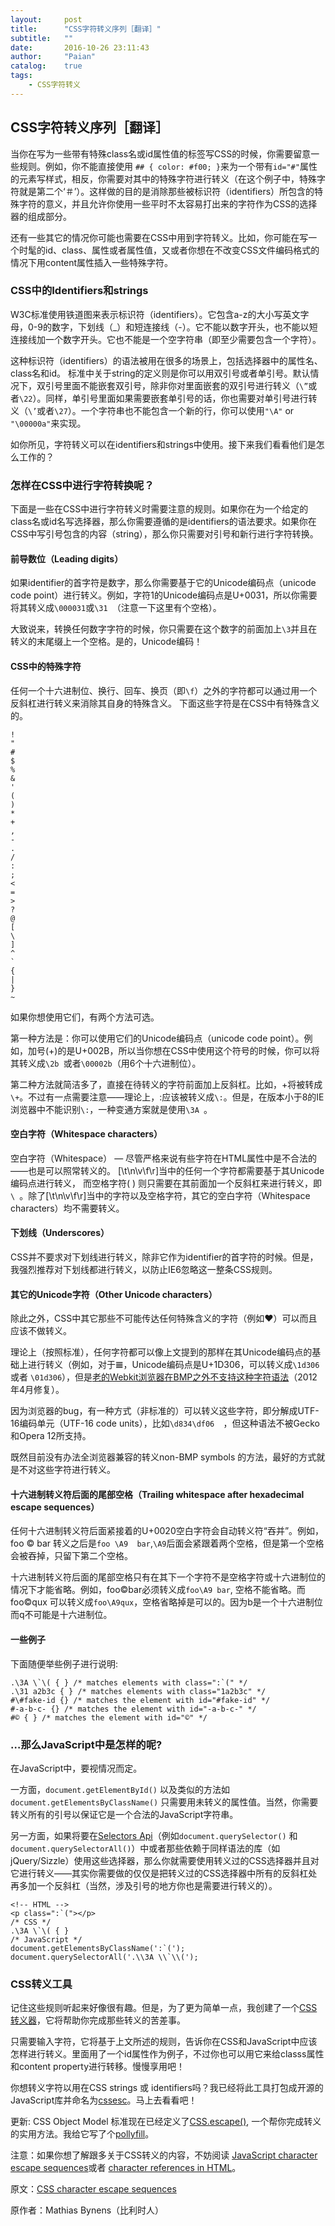 ```yaml
---
layout:     post
title:      "CSS字符转义序列［翻译］"
subtitle:   ""
date:       2016-10-26 23:11:43
author:     "Paian"
catalog:    true
tags:
    - CSS字符转义
---
```


## CSS字符转义序列［翻译］

当你在写为一些带有特殊class名或id属性值的标签写CSS的时候，你需要留意一些规则。例如，你不能直接使用 `## { color: #f00; }`来为一个带有`id="#"`属性的元素写样式，相反，你需要对其中的特殊字符进行转义（在这个例子中，特殊字符就是第二个‘＃’）。这样做的目的是消除那些被标识符（identifiers）所包含的特殊字符的意义，并且允许你使用一些平时不太容易打出来的字符作为CSS的选择器的组成部分。

还有一些其它的情况你可能也需要在CSS中用到字符转义。比如，你可能在写一个时髦的id、class、属性或者属性值，又或者你想在不改变CSS文件编码格式的情况下用content属性插入一些特殊字符。

### CSS中的Identifiers和strings

W3C标准使用铁道图来表示标识符（identifiers）。它包含a-z的大小写英文字母，0-9的数字，下划线（_）和短连接线（-）。它不能以数字开头，也不能以短连接线加一个数字开头。它也不能是一个空字符串（即至少需要包含一个字符）。

这种标识符（identifiers）的语法被用在很多的场景上，包括选择器中的属性名、class名和id。
标准中关于string的定义则是你可以用双引号或者单引号。默认情况下，双引号里面不能嵌套双引号，除非你对里面嵌套的双引号进行转义（`\”`或者`\22`）。同样，单引号里面如果需要嵌套单引号的话，你也需要对单引号进行转义（`\’`或者`\27`）。一个字符串也不能包含一个新的行，你可以使用`"\A"` or `"\00000a"`来实现。

如你所见，字符转义可以在identifiers和strings中使用。接下来我们看看他们是怎么工作的？

### 怎样在CSS中进行字符转换呢？

下面是一些在CSS中进行字符转义时需要注意的规则。如果你在为一个给定的class名或id名写选择器，那么你需要遵循的是identifiers的语法要求。如果你在CSS中写引号包含的内容（string），那么你只需要对引号和新行进行字符转换。

#### 前导数位（Leading digits）

如果identifier的首字符是数字，那么你需要基于它的Unicode编码点（unicode code point）进行转义。例如，字符1的Unicode编码点是U+0031，所以你需要将其转义成`\000031`或`\31 `（注意一下这里有个空格）。

大致说来，转换任何数字字符的时候，你只需要在这个数字的前面加上`\3`并且在转义的末尾缀上一个空格。是的，Unicode编码！

#### CSS中的特殊字符

任何一个十六进制位、换行、回车、换页（即`\f`）之外的字符都可以通过用一个反斜杠进行转义来消除其自身的特殊含义。
下面这些字符是在CSS中有特殊含义的。

```
!
"
#
$
%
&
'
(
)
*
+
,
-
.
/
:
;
<
=
>
?
@
[
\
]
^
`
{
|
}
~
```

如果你想使用它们，有两个方法可选。

第一种方法是：你可以使用它们的Unicode编码点（unicode code point）。例如，加号(+)的是U+002B，所以当你想在CSS中使用这个符号的时候，你可以将其转义成`\2b `或者`\00002b`（用6个十六进制位）。

第二种方法就简洁多了，直接在待转义的字符前面加上反斜杠。比如，+将被转成`\+`。不过有一点需要注意——理论上，:应该被转义成`\:`。但是，在版本小于8的IE浏览器中不能识别`\:`，一种变通方案就是使用`\3A `。

#### 空白字符（Whitespace characters）

空白字符（Whitespace） — 尽管严格来说有些字符在HTML属性中是不合法的——也是可以照常转义的。
[\t\n\v\f\r]当中的任何一个字符都需要基于其Unicode编码点进行转义， 而空格字符( ) 则只需要在其前面加一个反斜杠来进行转义，即`\ `。除了[\t\n\v\f\r]当中的字符以及空格字符，其它的空白字符（Whitespace characters）均不需要转义。 

#### 下划线（Underscores）

CSS并不要求对下划线进行转义，除非它作为identifier的首字符的时候。但是，我强烈推荐对下划线都进行转义，以防止IE6忽略这一整条CSS规则。

#### 其它的Unicode字符（Other Unicode characters）

除此之外，CSS中其它那些不可能传达任何特殊含义的字符（例如♥）可以而且应该不做转义。

理论上（按照标准），任何字符都可以像上文提到的那样在其Unicode编码点的基础上进行转义（例如，对于𝌆，Unicode编码点是U+1D306，可以转义成`\1d306 `或者 `\01d306`），但是[老的Webkit浏览器在BMP之外不支持这种字符语法](https://bugs.webkit.org/show_bug.cgi?id=76152)（2012年4月修复）。

因为浏览器的bug，有一种方式（非标准的）可以转义这些字符，即分解成UTF-16编码单元（UTF-16 code units），比如`\d834\df06  `，但这种语法不被Gecko和Opera 12所支持。

既然目前没有办法全浏览器兼容的转义non-BMP symbols 的方法，最好的方式就是不对这些字符进行转义。

#### 十六进制转义符后面的尾部空格（Trailing whitespace after hexadecimal escape sequences）

任何十六进制转义符后面紧接着的U+0020空白字符会自动转义符“吞并”。例如，foo © bar 转义之后是` foo \A9  bar `,`\A9`后面会紧跟着两个空格，但是第一个空格会被吞掉，只留下第二个空格。

十六进制转义符后面的尾部空格只有在其下一个字符不是空格字符或十六进制位的情况下才能省略。例如，foo©bar必须转义成`foo\A9 bar`, 空格不能省略。而foo©qux 可以转义成`foo\A9qux`，空格省略掉是可以的。因为b是一个十六进制位而q不可能是十六进制位。

#### 一些例子

下面随便举些例子进行说明:

```
.\3A \`\( { } /* matches elements with class=":`(" */
.\31 a2b3c { } /* matches elements with class="1a2b3c" */
#\#fake-id {} /* matches the element with id="#fake-id" */
#-a-b-c- {} /* matches the element with id="-a-b-c-" */
#© { } /* matches the element with id="©" */
```

### …那么JavaScript中是怎样的呢?

在JavaScript中，要视情况而定。

一方面，`document.getElementById()` 以及类似的方法如`document.getElementsByClassName()` 只需要用未转义的属性值。当然，你需要转义所有的引号以保证它是一个合法的JavaScript字符串。

另一方面，如果将要在[Selectors Api]( https://www.w3.org/TR/selectors-api/)（例如`document.querySelector()` 和 `document.querySelectorAll()`）中或者那些依赖于同样语法的库（如jQuery/Sizzle）使用这些选择器，那么你就需要使用转义过的CSS选择器并且对它进行转义——其实你需要做的仅仅是把转义过的CSS选择器中所有的反斜杠处再多加一个反斜杠（当然，涉及引号的地方你也是需要进行转义的）。

```
<!-- HTML -->
<p class=":`("></p>
/* CSS */
.\3A \`\( { }
/* JavaScript */
document.getElementsByClassName(':`(');
document.querySelectorAll('.\\3A \\`\\(');
```

### CSS转义工具

记住这些规则听起来好像很有趣。但是，为了更为简单一点，我创建了一个[CSS转义器]( https://mothereff.in/css-escapes)，它将帮助你完成那些转义的苦差事。

只需要输入字符，它将基于上文所述的规则，告诉你在CSS和JavaScript中应该怎样进行转义。里面用了一个id属性作为例子，不过你也可以用它来给classs属性和content property进行转移。慢慢享用吧！

你想转义字符以用在CSS strings 或 identifiers吗？我已经将此工具打包成开源的JavaScript库并命名为[cssesc]( https://github.com/mathiasbynens/cssesc)。马上去看看吧！


更新:  CSS Object Model 标准现在已经定义了[CSS.escape()](https://drafts.csswg.org/cssom/#the-css.escape%28%29-method), 一个帮你完成转义的实用方法。我给它写了个[pollyfill]( https://github.com/mathiasbynens/CSS.escape)。

注意：如果你想了解跟多关于CSS转义的内容，不妨阅读 [JavaScript character escape sequences]( https://mathiasbynens.be/notes/javascript-escapes)或者 [character references in HTML]( https://mathiasbynens.be/notes/ambiguous-ampersands)。


原文：[CSS character escape sequences](https://mathiasbynens.be/notes/css-escapes)  

原作者：Mathias Bynens（比利时人）



